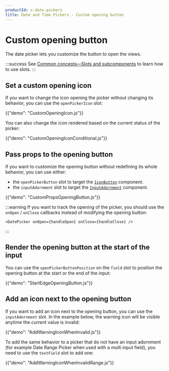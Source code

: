 ```yaml
---
productId: x-date-pickers
title: Date and Time Pickers - Custom opening button
---
```


# Custom opening button

<p class="description">The date picker lets you customize the button to open the views.</p>

:::success
See [Common concepts—Slots and subcomponents](/x/common-concepts/custom-components/) to learn how to use slots.
:::

## Set a custom opening icon

If you want to change the icon opening the picker without changing its behavior, you can use the `openPickerIcon` slot:

{{"demo": "CustomOpeningIcon.js"}}

You can also change the icon rendered based on the current status of the picker:

{{"demo": "CustomOpeningIconConditional.js"}}

## Pass props to the opening button

If you want to customize the opening button without redefining its whole behavior, you can use either:

- the `openPickerButton` slot to target the [`IconButton`](/material-ui/api/icon-button/) component.
- the `inputAdornment` slot to target the [`InputAdornment`](/material-ui/api/input-adornment/) component.

{{"demo": "CustomPropsOpeningButton.js"}}

:::warning
If you want to track the opening of the picker, you should use the `onOpen` / `onClose` callbacks instead of modifying the opening button:

```tsx
<DatePicker onOpen={handleOpen} onClose={handleClose} />
```

:::

## Render the opening button at the start of the input

You can use the `openPickerButtonPosition` on the `field` slot to position the opening button at the start or the end of the input:

{{"demo": "StartEdgeOpeningButton.js"}}

## Add an icon next to the opening button

If you want to add an icon next to the opening button, you can use the `inputAdornment` slot.
In the example below, the warning icon will be visible anytime the current value is invalid:

{{"demo": "AddWarningIconWhenInvalid.js"}}

To add the same behavior to a picker that do not have an input adornment (for example Date Range Picker when used with a multi input field),
you need to use the `textField` slot to add one:

{{"demo": "AddWarningIconWhenInvalidRange.js"}}
